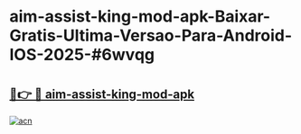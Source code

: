 # aim-assist-king-mod-apk-Baixar-Gratis-Ultima-Versao-Para-Android-IOS-2025-#6wvqg

# <h2><a href="https://ainizakaria.my?title=aim-assist-king-mod-apk&ref=22M">🔗👉 🔴 aim-assist-king-mod-apk</a></h2>

[![acn](https://github.com/user-attachments/assets/0f9c940e-d8b0-45ae-aac7-cd30a18b3e1c)](https://ainizakaria.my?title=aim-assist-king-mod-apk&ref=22M)

